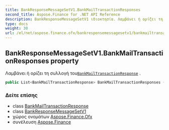 ```yaml
---
title: BankResponseMessageSetV1.BankMailTransactionResponses
second_title: Aspose.Finance for .NET API Reference
description: BankResponseMessageSetV1 ιδιοκτησία. Λαμβάνει ή ορίζει τη συλλογή τουBankMailTransactionResponse .
type: docs
weight: 30
url: /el/net/aspose.finance.ofx/bankresponsemessagesetv1/bankmailtransactionresponses/
---
```

## BankResponseMessageSetV1.BankMailTransactionResponses property

Λαμβάνει ή ορίζει τη συλλογή του[`BankMailTransactionResponse`](../../../aspose.finance.ofx.bank/bankmailtransactionresponse/) .

```csharp
public List<BankMailTransactionResponse> BankMailTransactionResponses { get; set; }
```

### Δείτε επίσης

* class [BankMailTransactionResponse](../../../aspose.finance.ofx.bank/bankmailtransactionresponse/)
* class [BankResponseMessageSetV1](../)
* χώρος ονομάτων [Aspose.Finance.Ofx](../../bankresponsemessagesetv1/)
* συνέλευση [Aspose.Finance](../../../)


